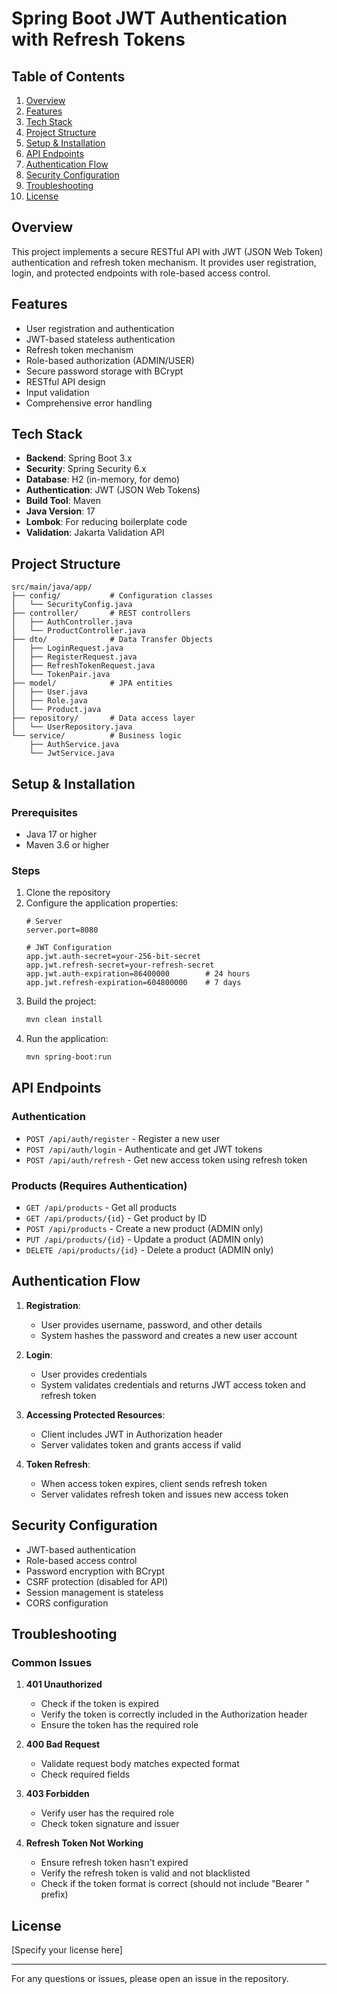 # Spring Boot JWT Authentication with Refresh Tokens

## Table of Contents
1. [Overview](#overview)
2. [Features](#features)
3. [Tech Stack](#tech-stack)
4. [Project Structure](#project-structure)
5. [Setup & Installation](#setup--installation)
6. [API Endpoints](#api-endpoints)
7. [Authentication Flow](#authentication-flow)
8. [Security Configuration](#security-configuration)
9. [Troubleshooting](#troubleshooting)
10. [License](#license)

## Overview
This project implements a secure RESTful API with JWT (JSON Web Token) authentication and refresh token mechanism. It provides user registration, login, and protected endpoints with role-based access control.

## Features
- User registration and authentication
- JWT-based stateless authentication
- Refresh token mechanism
- Role-based authorization (ADMIN/USER)
- Secure password storage with BCrypt
- RESTful API design
- Input validation
- Comprehensive error handling

## Tech Stack
- **Backend**: Spring Boot 3.x
- **Security**: Spring Security 6.x
- **Database**: H2 (in-memory, for demo)
- **Authentication**: JWT (JSON Web Tokens)
- **Build Tool**: Maven
- **Java Version**: 17
- **Lombok**: For reducing boilerplate code
- **Validation**: Jakarta Validation API

## Project Structure
```
src/main/java/app/
├── config/           # Configuration classes
│   └── SecurityConfig.java
├── controller/       # REST controllers
│   ├── AuthController.java
│   └── ProductController.java
├── dto/              # Data Transfer Objects
│   ├── LoginRequest.java
│   ├── RegisterRequest.java
│   ├── RefreshTokenRequest.java
│   └── TokenPair.java
├── model/            # JPA entities
│   ├── User.java
│   ├── Role.java
│   └── Product.java
├── repository/       # Data access layer
│   └── UserRepository.java
└── service/          # Business logic
    ├── AuthService.java
    └── JwtService.java
```

## Setup & Installation

### Prerequisites
- Java 17 or higher
- Maven 3.6 or higher

### Steps
1. Clone the repository
2. Configure the application properties:
   ```properties
   # Server
   server.port=8080
   
   # JWT Configuration
   app.jwt.auth-secret=your-256-bit-secret
   app.jwt.refresh-secret=your-refresh-secret
   app.jwt.auth-expiration=86400000        # 24 hours
   app.jwt.refresh-expiration=604800000    # 7 days
   ```
3. Build the project:
   ```bash
   mvn clean install
   ```
4. Run the application:
   ```bash
   mvn spring-boot:run
   ```

## API Endpoints

### Authentication
- `POST /api/auth/register` - Register a new user
- `POST /api/auth/login` - Authenticate and get JWT tokens
- `POST /api/auth/refresh` - Get new access token using refresh token

### Products (Requires Authentication)
- `GET /api/products` - Get all products
- `GET /api/products/{id}` - Get product by ID
- `POST /api/products` - Create a new product (ADMIN only)
- `PUT /api/products/{id}` - Update a product (ADMIN only)
- `DELETE /api/products/{id}` - Delete a product (ADMIN only)

## Authentication Flow

1. **Registration**:
   - User provides username, password, and other details
   - System hashes the password and creates a new user account

2. **Login**:
   - User provides credentials
   - System validates credentials and returns JWT access token and refresh token

3. **Accessing Protected Resources**:
   - Client includes JWT in Authorization header
   - Server validates token and grants access if valid

4. **Token Refresh**:
   - When access token expires, client sends refresh token
   - Server validates refresh token and issues new access token

## Security Configuration
- JWT-based authentication
- Role-based access control
- Password encryption with BCrypt
- CSRF protection (disabled for API)
- Session management is stateless
- CORS configuration

## Troubleshooting

### Common Issues
1. **401 Unauthorized**
   - Check if the token is expired
   - Verify the token is correctly included in the Authorization header
   - Ensure the token has the required role

2. **400 Bad Request**
   - Validate request body matches expected format
   - Check required fields

3. **403 Forbidden**
   - Verify user has the required role
   - Check token signature and issuer

4. **Refresh Token Not Working**
   - Ensure refresh token hasn't expired
   - Verify the refresh token is valid and not blacklisted
   - Check if the token format is correct (should not include "Bearer " prefix)

## License
[Specify your license here]

---

For any questions or issues, please open an issue in the repository.
